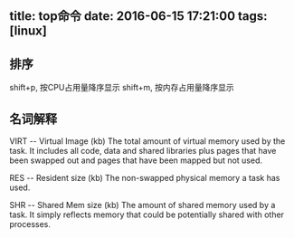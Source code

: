 title: top命令
date: 2016-06-15 17:21:00
tags: [linux]
---

## 排序
shift+p, 按CPU占用量降序显示
shift+m, 按内存占用量降序显示

## 名词解释
VIRT  --  Virtual Image (kb)
The  total  amount  of  virtual  memory  used  by the task.  It
includes all code, data and shared libraries  plus  pages  that
have  been  swapped out and pages that have been mapped but not
used.

RES  --  Resident size (kb)
The non-swapped physical memory a task has used.

SHR  --  Shared Mem size (kb)
The amount of shared memory used by a task.  It simply reflects
memory that could be potentially shared with other processes.

